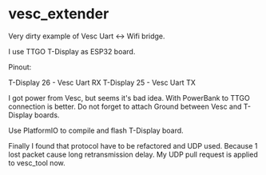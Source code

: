 # vesc_extender
Very dirty example of Vesc Uart <-> Wifi bridge.


I use TTGO T-Display as ESP32 board.


Pinout:

T-Display 26 - Vesc Uart RX
T-Display 25 - Vesc Uart TX

I got power from Vesc, but seems it's bad idea. With PowerBank to TTGO connection is better. Do not forget to attach Ground between Vesc and T-Display boards.

Use PlatformIO to compile and flash T-Display board.

Finally I found that protocol have to be refactored and UDP used. Because 1 lost packet cause long retransmission delay.
My UDP pull request is applied to vesc_tool now.
